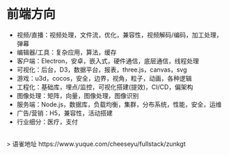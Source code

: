 # 前端方向
- 视频/直播：视频处理，文件流，优化，兼容性，视频解码/编码，加工处理，弹幕
- 编辑器/工具：复杂应用，算法，缓存
- 客户端：Electron，安卓，嵌入式，硬件通信，底层通信，线程处理
- 可视化：后台，D3，数据平台，报表，three.js，canvas，svg
- 游戏：u3d，cocos，安全，边界，视角，粒子，动画，各种逻辑
- 工程化：基础库，埋点/监控，可视化搭建(提效)，CI/CD，偏架构
- 图像处理：矩阵，向量，图像处理，图像识别
- 服务端：Node.js，数据库，负载均衡，集群，分布系统，性能，安全，运维
- 广告/营销：H5，兼容性，活动搭建
- 行业细分：医疗，支付
  
<br />
> 语雀地址 https://www.yuque.com/cheeseyu/fullstack/zunkgt